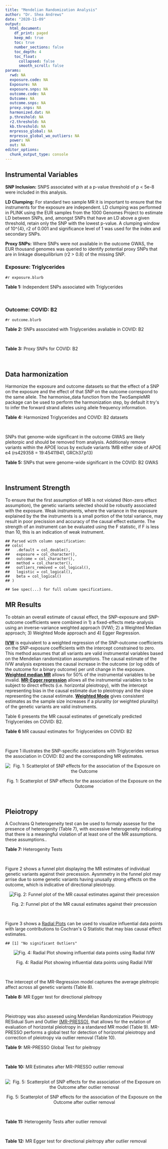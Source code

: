 ```yaml
---
title: "Mendelian Randomization Analysis"
author: "Dr. Shea Andrews"
date: "2020-11-09"
output:
  html_document:
    df_print: paged
    keep_md: true
    toc: true
    number_sections: false
    toc_depth: 4
    toc_float:
      collapsed: false
      smooth_scroll: false
params:
  rwd: NA
  exposure.code: NA
  Exposure: NA
  exposure.snps: NA
  outcome.code: NA
  Outcome: NA
  outcome.snps: NA
  proxy.snps: NA
  harmonized.dat: NA
  p.threshold: NA
  r2.threshold: NA
  kb.threshold: NA
  mrpresso_global: NA
  mrpresso_global_wo_outliers: NA
  power: NA
  out: NA
editor_options:
  chunk_output_type: console
---
```







## Instrumental Variables
**SNP Inclusion:** SNPS associated with at a p-value threshold of p < 5e-8 were included in this analysis.
<br>

**LD Clumping:** For standard two sample MR it is important to ensure that the instruments for the exposure are independent. LD clumping was performed in PLINK using the EUR samples from the 1000 Genomes Project to estimate LD between SNPs, and, amongst SNPs that have an LD above a given threshold, retain only the SNP with the lowest p-value. A clumping window of 10^{4}, r2 of 0.001 and significance level of 1 was used for the index and secondary SNPs.
<br>

**Proxy SNPs:** Where SNPs were not available in the outcome GWAS, the EUR thousand genomes was queried to identify potential proxy SNPs that are in linkage disequilibrium (r2 > 0.8) of the missing SNP.
<br>

### Exposure: Triglycerides
`#r exposure.blurb`
<br>

**Table 1:** Independent SNPs associated with Triglycerides
<div data-pagedtable="false">
  <script data-pagedtable-source type="application/json">
{"columns":[{"label":["SNP"],"name":[1],"type":["chr"],"align":["left"]},{"label":["CHROM"],"name":[2],"type":["dbl"],"align":["right"]},{"label":["POS"],"name":[3],"type":["dbl"],"align":["right"]},{"label":["REF"],"name":[4],"type":["chr"],"align":["left"]},{"label":["ALT"],"name":[5],"type":["chr"],"align":["left"]},{"label":["AF"],"name":[6],"type":["dbl"],"align":["right"]},{"label":["BETA"],"name":[7],"type":["dbl"],"align":["right"]},{"label":["SE"],"name":[8],"type":["dbl"],"align":["right"]},{"label":["Z"],"name":[9],"type":["dbl"],"align":["right"]},{"label":["P"],"name":[10],"type":["dbl"],"align":["right"]},{"label":["N"],"name":[11],"type":["dbl"],"align":["right"]},{"label":["TRAIT"],"name":[12],"type":["chr"],"align":["left"]}],"data":[{"1":"rs12748152","2":"1","3":"27138393","4":"C","5":"T","6":"0.0683714","7":"0.0372","8":"0.0059","9":"6.305085","10":"1.100e-09","11":"177761.5","12":"Triglycerides"},{"1":"rs17513135","2":"1","3":"40035686","4":"C","5":"T","6":"0.2500000","7":"0.0220","8":"0.0039","9":"5.641026","10":"1.633e-08","11":"174742.0","12":"Triglycerides"},{"1":"rs4587594","2":"1","3":"63133930","4":"G","5":"A","6":"0.3032340","7":"-0.0694","8":"0.0035","9":"-19.828600","10":"3.503e-82","11":"177772.0","12":"Triglycerides"},{"1":"rs1321257","2":"1","3":"230305312","4":"G","5":"A","6":"0.6400070","7":"-0.0402","8":"0.0034","9":"-11.823500","10":"5.986e-31","11":"177757.9","12":"Triglycerides"},{"1":"rs676210","2":"2","3":"21231524","4":"G","5":"A","6":"0.2314110","7":"-0.0733","8":"0.0039","9":"-18.794900","10":"3.284e-71","11":"177782.0","12":"Triglycerides"},{"1":"rs1260326","2":"2","3":"27730940","4":"T","5":"C","6":"0.6136610","7":"-0.1148","8":"0.0034","9":"-33.764700","10":"2.290e-239","11":"177765.0","12":"Triglycerides"},{"1":"rs13389219","2":"2","3":"165528876","4":"C","5":"T","6":"0.4034550","7":"-0.0271","8":"0.0034","9":"-7.970590","10":"2.598e-15","11":"177782.9","12":"Triglycerides"},{"1":"rs2972146","2":"2","3":"227100698","4":"G","5":"T","6":"0.6309740","7":"0.0281","8":"0.0034","9":"8.264706","10":"2.974e-15","11":"174703.9","12":"Triglycerides"},{"1":"rs10440120","2":"3","3":"12486964","4":"C","5":"A","6":"0.1655080","7":"-0.0306","8":"0.0044","9":"-6.954550","10":"5.343e-11","11":"174886.1","12":"Triglycerides"},{"1":"rs645040","2":"3","3":"135926622","4":"G","5":"T","6":"0.8208850","7":"0.0293","8":"0.0040","9":"7.325000","10":"1.830e-12","11":"177779.0","12":"Triglycerides"},{"1":"rs6831256","2":"4","3":"3473139","4":"A","5":"G","6":"0.3971880","7":"0.0258","8":"0.0035","9":"7.371429","10":"1.602e-12","11":"177494.9","12":"Triglycerides"},{"1":"rs442177","2":"4","3":"88030261","4":"G","5":"T","6":"0.5364790","7":"0.0309","8":"0.0033","9":"9.363636","10":"1.316e-18","11":"177798.0","12":"Triglycerides"},{"1":"rs9686661","2":"5","3":"55861786","4":"C","5":"T","6":"0.1487860","7":"0.0379","8":"0.0044","9":"8.613636","10":"2.541e-16","11":"177050.0","12":"Triglycerides"},{"1":"rs6882076","2":"5","3":"156390297","4":"T","5":"C","6":"0.6327160","7":"0.0286","8":"0.0035","9":"8.171429","10":"1.513e-15","11":"177778.0","12":"Triglycerides"},{"1":"rs2239520","2":"6","3":"31088922","4":"G","5":"A","6":"0.3906190","7":"-0.0236","8":"0.0037","9":"-6.378380","10":"4.144e-10","11":"151047.0","12":"Triglycerides"},{"1":"rs2247056","2":"6","3":"31265490","4":"T","5":"C","6":"0.7218780","7":"0.0378","8":"0.0039","9":"9.692308","10":"3.861e-21","11":"174062.0","12":"Triglycerides"},{"1":"rs998584","2":"6","3":"43757896","4":"C","5":"A","6":"0.4905450","7":"0.0293","8":"0.0037","9":"7.918919","10":"3.424e-15","11":"174573.0","12":"Triglycerides"},{"1":"rs719726","2":"6","3":"127414801","4":"C","5":"T","6":"0.5999630","7":"0.0199","8":"0.0035","9":"5.685714","10":"2.486e-08","11":"168319.0","12":"Triglycerides"},{"1":"rs634869","2":"6","3":"139831757","4":"T","5":"C","6":"0.5747460","7":"-0.0272","8":"0.0033","9":"-8.242420","10":"1.776e-14","11":"177755.0","12":"Triglycerides"},{"1":"rs2665357","2":"6","3":"160848167","4":"A","5":"C","6":"0.5193360","7":"0.0212","8":"0.0033","9":"6.424242","10":"8.327e-10","11":"172850.0","12":"Triglycerides"},{"1":"rs4719841","2":"7","3":"25997536","4":"A","5":"G","6":"0.4108890","7":"0.0232","8":"0.0034","9":"6.823529","10":"8.864e-11","11":"177774.9","12":"Triglycerides"},{"1":"rs11974409","2":"7","3":"72989390","4":"A","5":"G","6":"0.1816990","7":"-0.0899","8":"0.0042","9":"-21.404800","10":"1.360e-100","11":"177786.0","12":"Triglycerides"},{"1":"rs38855","2":"7","3":"116358044","4":"A","5":"G","6":"0.4712940","7":"-0.0187","8":"0.0033","9":"-5.666670","10":"2.109e-08","11":"177825.0","12":"Triglycerides"},{"1":"rs287621","2":"7","3":"130435181","4":"T","5":"C","6":"0.7140010","7":"-0.0222","8":"0.0037","9":"-6.000000","10":"7.671e-09","11":"177813.0","12":"Triglycerides"},{"1":"rs6995541","2":"8","3":"10671260","4":"A","5":"G","6":"0.2336240","7":"0.0265","8":"0.0037","9":"7.162162","10":"1.343e-12","11":"177486.0","12":"Triglycerides"},{"1":"rs12676857","2":"8","3":"18266572","4":"T","5":"C","6":"0.1436090","7":"0.0332","8":"0.0046","9":"7.217391","10":"7.291e-12","11":"177732.0","12":"Triglycerides"},{"1":"rs12678919","2":"8","3":"19844222","4":"A","5":"G","6":"0.0681239","7":"-0.1702","8":"0.0056","9":"-30.392900","10":"1.820e-199","11":"177749.9","12":"Triglycerides"},{"1":"rs4738684","2":"8","3":"59393273","4":"A","5":"G","6":"0.6075010","7":"-0.0205","8":"0.0035","9":"-5.857140","10":"8.819e-09","11":"177790.0","12":"Triglycerides"},{"1":"rs2954022","2":"8","3":"126482621","4":"C","5":"A","6":"0.5114630","7":"-0.0780","8":"0.0033","9":"-23.636400","10":"2.230e-113","11":"177750.0","12":"Triglycerides"},{"1":"rs1832007","2":"10","3":"5254847","4":"A","5":"G","6":"0.1247280","7":"-0.0327","8":"0.0047","9":"-6.957450","10":"1.718e-12","11":"177504.0","12":"Triglycerides"},{"1":"rs10761762","2":"10","3":"65184717","4":"T","5":"C","6":"0.4990900","7":"-0.0270","8":"0.0033","9":"-8.181820","10":"1.061e-17","11":"177823.0","12":"Triglycerides"},{"1":"rs2068888","2":"10","3":"94839642","4":"G","5":"A","6":"0.4735120","7":"-0.0241","8":"0.0034","9":"-7.088240","10":"1.682e-11","11":"177712.0","12":"Triglycerides"},{"1":"rs2250802","2":"10","3":"113921354","4":"G","5":"A","6":"0.7334790","7":"0.0230","8":"0.0037","9":"6.216216","10":"1.210e-10","11":"174733.9","12":"Triglycerides"},{"1":"rs10501321","2":"11","3":"47294626","4":"T","5":"C","6":"0.3212210","7":"-0.0216","8":"0.0035","9":"-6.171430","10":"1.412e-08","11":"177680.0","12":"Triglycerides"},{"1":"rs174535","2":"11","3":"61551356","4":"T","5":"C","6":"0.3609590","7":"0.0470","8":"0.0034","9":"13.823529","10":"1.733e-41","11":"177772.9","12":"Triglycerides"},{"1":"rs11820504","2":"11","3":"116529442","4":"T","5":"C","6":"0.1807930","7":"0.0604","8":"0.0044","9":"13.727273","10":"1.095e-39","11":"172813.0","12":"Triglycerides"},{"1":"rs10790162","2":"11","3":"116639104","4":"A","5":"G","6":"0.9306210","7":"-0.2305","8":"0.0065","9":"-35.461500","10":"1.100e-249","11":"177771.1","12":"Triglycerides"},{"1":"rs11613352","2":"12","3":"57792580","4":"C","5":"T","6":"0.2251730","7":"-0.0280","8":"0.0039","9":"-7.179490","10":"9.397e-14","11":"177799.0","12":"Triglycerides"},{"1":"rs11057408","2":"12","3":"124464836","4":"G","5":"T","6":"0.3253360","7":"-0.0258","8":"0.0035","9":"-7.371430","10":"2.049e-12","11":"174454.0","12":"Triglycerides"},{"1":"rs16948098","2":"15","3":"44219607","4":"G","5":"A","6":"0.0370102","7":"0.0800","8":"0.0089","9":"8.988764","10":"4.838e-17","11":"163328.2","12":"Triglycerides"},{"1":"rs2043085","2":"15","3":"58680954","4":"T","5":"C","6":"0.6610970","7":"-0.0327","8":"0.0034","9":"-9.617650","10":"7.809e-20","11":"176147.0","12":"Triglycerides"},{"1":"rs588136","2":"15","3":"58730498","4":"C","5":"T","6":"0.7867110","7":"-0.0495","8":"0.0041","9":"-12.073200","10":"3.365e-30","11":"176173.0","12":"Triglycerides"},{"1":"rs3198697","2":"16","3":"15129940","4":"C","5":"T","6":"0.3839030","7":"-0.0198","8":"0.0034","9":"-5.823530","10":"2.207e-08","11":"175934.1","12":"Triglycerides"},{"1":"rs749671","2":"16","3":"31088347","4":"G","5":"A","6":"0.3477070","7":"-0.0211","8":"0.0034","9":"-6.205880","10":"6.106e-10","11":"176205.1","12":"Triglycerides"},{"1":"rs1800775","2":"16","3":"56995236","4":"C","5":"A","6":"0.5121820","7":"-0.0396","8":"0.0035","9":"-11.314300","10":"1.332e-26","11":"172715.0","12":"Triglycerides"},{"1":"rs8077889","2":"17","3":"41878166","4":"A","5":"C","6":"0.1884530","7":"0.0252","8":"0.0042","9":"6.000000","10":"9.879e-09","11":"176194.0","12":"Triglycerides"},{"1":"rs7248104","2":"19","3":"7224431","4":"G","5":"A","6":"0.4124030","7":"-0.0222","8":"0.0034","9":"-6.529410","10":"5.045e-10","11":"176083.0","12":"Triglycerides"},{"1":"rs10401969","2":"19","3":"19407718","4":"T","5":"C","6":"0.0710134","7":"-0.1210","8":"0.0065","9":"-18.615400","10":"9.702e-70","11":"176172.7","12":"Triglycerides"},{"1":"rs731839","2":"19","3":"33899065","4":"G","5":"A","6":"0.6709000","7":"-0.0224","8":"0.0036","9":"-6.222220","10":"2.651e-09","11":"176161.1","12":"Triglycerides"},{"1":"rs439401","2":"19","3":"45414451","4":"T","5":"C","6":"0.6390100","7":"0.0659","8":"0.0038","9":"17.342105","10":"1.423e-66","11":"152584.0","12":"Triglycerides"},{"1":"rs3760627","2":"19","3":"45457180","4":"T","5":"C","6":"0.4941460","7":"0.0189","8":"0.0034","9":"5.558824","10":"5.293e-09","11":"176200.9","12":"Triglycerides"},{"1":"rs6029143","2":"20","3":"39118662","4":"C","5":"T","6":"0.0446137","7":"-0.0388","8":"0.0071","9":"-5.464790","10":"4.933e-08","11":"176256.9","12":"Triglycerides"},{"1":"rs4810479","2":"20","3":"44545048","4":"C","5":"T","6":"0.7471790","7":"-0.0474","8":"0.0038","9":"-12.473700","10":"2.067e-34","11":"176191.9","12":"Triglycerides"},{"1":"rs3761445","2":"22","3":"38595411","4":"G","5":"A","6":"0.6132420","7":"0.0232","8":"0.0034","9":"6.823529","10":"8.062e-12","11":"175846.1","12":"Triglycerides"}],"options":{"columns":{"min":{},"max":[10]},"rows":{"min":[10],"max":[10]},"pages":{}}}
  </script>
</div>
<br>

### Outcome: COVID: B2
`#r outcome.blurb`
<br>

**Table 2:** SNPs associated with Triglycerides avaliable in COVID: B2
<div data-pagedtable="false">
  <script data-pagedtable-source type="application/json">
{"columns":[{"label":["SNP"],"name":[1],"type":["chr"],"align":["left"]},{"label":["CHROM"],"name":[2],"type":["dbl"],"align":["right"]},{"label":["POS"],"name":[3],"type":["dbl"],"align":["right"]},{"label":["REF"],"name":[4],"type":["chr"],"align":["left"]},{"label":["ALT"],"name":[5],"type":["chr"],"align":["left"]},{"label":["AF"],"name":[6],"type":["dbl"],"align":["right"]},{"label":["BETA"],"name":[7],"type":["dbl"],"align":["right"]},{"label":["SE"],"name":[8],"type":["dbl"],"align":["right"]},{"label":["Z"],"name":[9],"type":["dbl"],"align":["right"]},{"label":["P"],"name":[10],"type":["dbl"],"align":["right"]},{"label":["N"],"name":[11],"type":["dbl"],"align":["right"]},{"label":["TRAIT"],"name":[12],"type":["chr"],"align":["left"]}],"data":[{"1":"rs12748152","2":"1","3":"27138393","4":"C","5":"T","6":"0.08966","7":"0.11899000","8":"0.040219","9":"2.95855193","10":"0.003092","11":"969567","12":"COVID:_hospitalized_vs._population"},{"1":"rs17513135","2":"1","3":"40035686","4":"C","5":"T","6":"0.22070","7":"0.06013000","8":"0.027017","9":"2.22563571","10":"0.026040","11":"665125","12":"COVID:_hospitalized_vs._population"},{"1":"rs4587594","2":"1","3":"63133930","4":"G","5":"A","6":"0.32710","7":"-0.00178360","8":"0.021857","9":"-0.08160315","10":"0.935000","11":"969567","12":"COVID:_hospitalized_vs._population"},{"1":"rs1321257","2":"1","3":"230305312","4":"G","5":"A","6":"0.59210","7":"0.00849280","8":"0.021009","9":"0.40424580","10":"0.686000","11":"969567","12":"COVID:_hospitalized_vs._population"},{"1":"rs676210","2":"2","3":"21231524","4":"G","5":"A","6":"0.24420","7":"-0.04075600","8":"0.024781","9":"-1.64464711","10":"0.100000","11":"968954","12":"COVID:_hospitalized_vs._population"},{"1":"rs1260326","2":"2","3":"27730940","4":"T","5":"C","6":"0.63560","7":"0.03339800","8":"0.021245","9":"1.57204048","10":"0.115900","11":"968954","12":"COVID:_hospitalized_vs._population"},{"1":"rs13389219","2":"2","3":"165528876","4":"C","5":"T","6":"0.39870","7":"-0.00893930","8":"0.021071","9":"-0.42424659","10":"0.671400","11":"969567","12":"COVID:_hospitalized_vs._population"},{"1":"rs2972146","2":"2","3":"227100698","4":"G","5":"T","6":"0.64230","7":"-0.00125160","8":"0.025157","9":"-0.04975156","10":"0.960300","11":"959511","12":"COVID:_hospitalized_vs._population"},{"1":"rs10440120","2":"3","3":"12486964","4":"C","5":"A","6":"0.17830","7":"0.02808200","8":"0.030404","9":"0.92362847","10":"0.355700","11":"959511","12":"COVID:_hospitalized_vs._population"},{"1":"rs645040","2":"3","3":"135926622","4":"G","5":"T","6":"0.79000","7":"0.01205100","8":"0.024156","9":"0.49888227","10":"0.617900","11":"968954","12":"COVID:_hospitalized_vs._population"},{"1":"rs6831256","2":"4","3":"3473139","4":"A","5":"G","6":"0.40490","7":"-0.01929600","8":"0.020644","9":"-0.93470258","10":"0.349900","11":"969567","12":"COVID:_hospitalized_vs._population"},{"1":"rs442177","2":"4","3":"88030261","4":"G","5":"T","6":"0.57330","7":"0.02923100","8":"0.023696","9":"1.23358373","10":"0.217400","11":"959511","12":"COVID:_hospitalized_vs._population"},{"1":"rs9686661","2":"5","3":"55861786","4":"C","5":"T","6":"0.17760","7":"-0.00797110","8":"0.025107","9":"-0.31748516","10":"0.750900","11":"969567","12":"COVID:_hospitalized_vs._population"},{"1":"rs6882076","2":"5","3":"156390297","4":"T","5":"C","6":"0.63990","7":"0.01466000","8":"0.021098","9":"0.69485259","10":"0.487200","11":"969567","12":"COVID:_hospitalized_vs._population"},{"1":"rs2239520","2":"6","3":"31088922","4":"G","5":"A","6":"0.37960","7":"-0.03585600","8":"0.024401","9":"-1.46944797","10":"0.141700","11":"959511","12":"COVID:_hospitalized_vs._population"},{"1":"rs2247056","2":"6","3":"31265490","4":"T","5":"C","6":"0.73040","7":"-0.00673740","8":"0.025455","9":"-0.26467885","10":"0.791300","11":"969567","12":"COVID:_hospitalized_vs._population"},{"1":"rs998584","2":"6","3":"43757896","4":"C","5":"A","6":"0.48180","7":"0.00796030","8":"0.020957","9":"0.37983967","10":"0.704100","11":"968954","12":"COVID:_hospitalized_vs._population"},{"1":"rs719726","2":"6","3":"127414801","4":"C","5":"T","6":"0.58720","7":"-0.05664600","8":"0.025413","9":"-2.22901665","10":"0.025810","11":"956282","12":"COVID:_hospitalized_vs._population"},{"1":"rs634869","2":"6","3":"139831757","4":"T","5":"C","6":"0.56300","7":"0.00489930","8":"0.021010","9":"0.23318896","10":"0.815600","11":"942152","12":"COVID:_hospitalized_vs._population"},{"1":"rs2665357","2":"6","3":"160848167","4":"A","5":"C","6":"0.51740","7":"-0.01283500","8":"0.023704","9":"-0.54146979","10":"0.588200","11":"959511","12":"COVID:_hospitalized_vs._population"},{"1":"rs4719841","2":"7","3":"25997536","4":"A","5":"G","6":"0.39450","7":"0.05916400","8":"0.020850","9":"2.83760192","10":"0.004547","11":"969567","12":"COVID:_hospitalized_vs._population"},{"1":"rs11974409","2":"7","3":"72989390","4":"A","5":"G","6":"0.18750","7":"-0.05323000","8":"0.031801","9":"-1.67384673","10":"0.094160","11":"946091","12":"COVID:_hospitalized_vs._population"},{"1":"rs38855","2":"7","3":"116358044","4":"A","5":"G","6":"0.46260","7":"-0.03585700","8":"0.024110","9":"-1.48722522","10":"0.137000","11":"931483","12":"COVID:_hospitalized_vs._population"},{"1":"rs287621","2":"7","3":"130435181","4":"T","5":"C","6":"0.73110","7":"-0.01946600","8":"0.026337","9":"-0.73911228","10":"0.459800","11":"958898","12":"COVID:_hospitalized_vs._population"},{"1":"rs6995541","2":"8","3":"10671260","4":"A","5":"G","6":"0.29080","7":"-0.01300300","8":"0.026210","9":"-0.49610836","10":"0.619800","11":"959511","12":"COVID:_hospitalized_vs._population"},{"1":"rs12676857","2":"8","3":"18266572","4":"T","5":"C","6":"0.15770","7":"0.02079900","8":"0.027871","9":"0.74625955","10":"0.455500","11":"969567","12":"COVID:_hospitalized_vs._population"},{"1":"rs12678919","2":"8","3":"19844222","4":"A","5":"G","6":"0.09325","7":"0.01470100","8":"0.033391","9":"0.44026834","10":"0.659800","11":"969567","12":"COVID:_hospitalized_vs._population"},{"1":"rs4738684","2":"8","3":"59393273","4":"A","5":"G","6":"0.67130","7":"-0.00099870","8":"0.026884","9":"-0.03714849","10":"0.970400","11":"405554","12":"COVID:_hospitalized_vs._population"},{"1":"rs2954022","2":"8","3":"126482621","4":"C","5":"A","6":"0.45880","7":"0.02124700","8":"0.024057","9":"0.88319408","10":"0.377100","11":"684699","12":"COVID:_hospitalized_vs._population"},{"1":"rs1832007","2":"10","3":"5254847","4":"A","5":"G","6":"0.15820","7":"0.03531700","8":"0.029717","9":"1.18844432","10":"0.234700","11":"969567","12":"COVID:_hospitalized_vs._population"},{"1":"rs10761762","2":"10","3":"65184717","4":"T","5":"C","6":"0.48450","7":"-0.01831300","8":"0.022086","9":"-0.82916780","10":"0.407000","11":"964857","12":"COVID:_hospitalized_vs._population"},{"1":"rs2068888","2":"10","3":"94839642","4":"G","5":"A","6":"0.45420","7":"-0.01710000","8":"0.020632","9":"-0.82880962","10":"0.407200","11":"969567","12":"COVID:_hospitalized_vs._population"},{"1":"rs2250802","2":"10","3":"113921354","4":"G","5":"A","6":"0.71310","7":"-0.01565400","8":"0.023486","9":"-0.66652474","10":"0.505100","11":"695156","12":"COVID:_hospitalized_vs._population"},{"1":"rs10501321","2":"11","3":"47294626","4":"T","5":"C","6":"0.36910","7":"-0.03216800","8":"0.022135","9":"-1.45326406","10":"0.146100","11":"956147","12":"COVID:_hospitalized_vs._population"},{"1":"rs174535","2":"11","3":"61551356","4":"T","5":"C","6":"0.37290","7":"0.02103500","8":"0.022060","9":"0.95353581","10":"0.340300","11":"968954","12":"COVID:_hospitalized_vs._population"},{"1":"rs11820504","2":"11","3":"116529442","4":"T","5":"C","6":"0.22160","7":"-0.01925200","8":"0.025717","9":"-0.74860987","10":"0.454100","11":"969567","12":"COVID:_hospitalized_vs._population"},{"1":"rs10790162","2":"11","3":"116639104","4":"A","5":"G","6":"0.92170","7":"-0.02196900","8":"0.039868","9":"-0.55104344","10":"0.581600","11":"969567","12":"COVID:_hospitalized_vs._population"},{"1":"rs11613352","2":"12","3":"57792580","4":"C","5":"T","6":"0.25250","7":"0.02310500","8":"0.025745","9":"0.89745582","10":"0.369500","11":"968954","12":"COVID:_hospitalized_vs._population"},{"1":"rs11057408","2":"12","3":"124464836","4":"G","5":"T","6":"0.31890","7":"-0.00703100","8":"0.021601","9":"-0.32549419","10":"0.744800","11":"956147","12":"COVID:_hospitalized_vs._population"},{"1":"rs16948098","2":"15","3":"44219607","4":"G","5":"A","6":"0.04004","7":"-0.04989000","8":"0.041649","9":"-1.19786790","10":"0.231000","11":"962998","12":"COVID:_hospitalized_vs._population"},{"1":"rs2043085","2":"15","3":"58680954","4":"T","5":"C","6":"0.58710","7":"-0.01169700","8":"0.023858","9":"-0.49027580","10":"0.624000","11":"959511","12":"COVID:_hospitalized_vs._population"},{"1":"rs588136","2":"15","3":"58730498","4":"C","5":"T","6":"0.78300","7":"-0.00822370","8":"0.024685","9":"-0.33314564","10":"0.739000","11":"969567","12":"COVID:_hospitalized_vs._population"},{"1":"rs3198697","2":"16","3":"15129940","4":"C","5":"T","6":"0.41770","7":"-0.02527900","8":"0.021411","9":"-1.18065480","10":"0.237700","11":"969567","12":"COVID:_hospitalized_vs._population"},{"1":"rs749671","2":"16","3":"31088347","4":"G","5":"A","6":"0.37710","7":"-0.00015193","8":"0.021499","9":"-0.00706684","10":"0.994400","11":"969567","12":"COVID:_hospitalized_vs._population"},{"1":"rs1800775","2":"16","3":"56995236","4":"C","5":"A","6":"0.50110","7":"0.00153510","8":"0.020458","9":"0.07503666","10":"0.940200","11":"969567","12":"COVID:_hospitalized_vs._population"},{"1":"rs8077889","2":"17","3":"41878166","4":"A","5":"C","6":"0.20080","7":"0.03817800","8":"0.024807","9":"1.53900109","10":"0.123800","11":"962998","12":"COVID:_hospitalized_vs._population"},{"1":"rs7248104","2":"19","3":"7224431","4":"G","5":"A","6":"0.42150","7":"-0.00291320","8":"0.020929","9":"-0.13919442","10":"0.889300","11":"695156","12":"COVID:_hospitalized_vs._population"},{"1":"rs10401969","2":"19","3":"19407718","4":"T","5":"C","6":"0.07853","7":"0.01240700","8":"0.037465","9":"0.33116242","10":"0.740500","11":"969567","12":"COVID:_hospitalized_vs._population"},{"1":"rs731839","2":"19","3":"33899065","4":"G","5":"A","6":"0.66210","7":"-0.02007700","8":"0.024228","9":"-0.82866931","10":"0.407300","11":"958898","12":"COVID:_hospitalized_vs._population"},{"1":"rs439401","2":"19","3":"45414451","4":"T","5":"C","6":"0.64160","7":"0.01916100","8":"0.021438","9":"0.89378673","10":"0.371500","11":"969567","12":"COVID:_hospitalized_vs._population"},{"1":"rs3760627","2":"19","3":"45457180","4":"T","5":"C","6":"0.45620","7":"-0.01781700","8":"0.023576","9":"-0.75572616","10":"0.449800","11":"959511","12":"COVID:_hospitalized_vs._population"},{"1":"rs6029143","2":"20","3":"39118662","4":"C","5":"T","6":"0.06918","7":"0.00830840","8":"0.039068","9":"0.21266510","10":"0.831600","11":"969567","12":"COVID:_hospitalized_vs._population"},{"1":"rs4810479","2":"20","3":"44545048","4":"C","5":"T","6":"0.73080","7":"-0.05130400","8":"0.022991","9":"-2.23148188","10":"0.025650","11":"956147","12":"COVID:_hospitalized_vs._population"},{"1":"rs3761445","2":"22","3":"38595411","4":"G","5":"A","6":"0.59770","7":"-0.00886710","8":"0.020901","9":"-0.42424286","10":"0.671400","11":"969567","12":"COVID:_hospitalized_vs._population"}],"options":{"columns":{"min":{},"max":[10]},"rows":{"min":[10],"max":[10]},"pages":{}}}
  </script>
</div>
<br>

**Table 3:** Proxy SNPs for COVID: B2
<div data-pagedtable="false">
  <script data-pagedtable-source type="application/json">
{"columns":[{"label":["proxy.outcome"],"name":[1],"type":["lgl"],"align":["right"]},{"label":["target_snp"],"name":[2],"type":["lgl"],"align":["right"]},{"label":["proxy_snp"],"name":[3],"type":["lgl"],"align":["right"]},{"label":["ld.r2"],"name":[4],"type":["lgl"],"align":["right"]},{"label":["Dprime"],"name":[5],"type":["lgl"],"align":["right"]},{"label":["ref.proxy"],"name":[6],"type":["lgl"],"align":["right"]},{"label":["alt.proxy"],"name":[7],"type":["lgl"],"align":["right"]},{"label":["CHROM"],"name":[8],"type":["lgl"],"align":["right"]},{"label":["POS"],"name":[9],"type":["lgl"],"align":["right"]},{"label":["ALT.proxy"],"name":[10],"type":["lgl"],"align":["right"]},{"label":["REF.proxy"],"name":[11],"type":["lgl"],"align":["right"]},{"label":["AF"],"name":[12],"type":["lgl"],"align":["right"]},{"label":["BETA"],"name":[13],"type":["lgl"],"align":["right"]},{"label":["SE"],"name":[14],"type":["lgl"],"align":["right"]},{"label":["P"],"name":[15],"type":["lgl"],"align":["right"]},{"label":["N"],"name":[16],"type":["lgl"],"align":["right"]},{"label":["ref"],"name":[17],"type":["lgl"],"align":["right"]},{"label":["alt"],"name":[18],"type":["lgl"],"align":["right"]},{"label":["ALT"],"name":[19],"type":["lgl"],"align":["right"]},{"label":["REF"],"name":[20],"type":["lgl"],"align":["right"]},{"label":["PHASE"],"name":[21],"type":["lgl"],"align":["right"]}],"data":[{"1":"NA","2":"NA","3":"NA","4":"NA","5":"NA","6":"NA","7":"NA","8":"NA","9":"NA","10":"NA","11":"NA","12":"NA","13":"NA","14":"NA","15":"NA","16":"NA","17":"NA","18":"NA","19":"NA","20":"NA","21":"NA"}],"options":{"columns":{"min":{},"max":[10]},"rows":{"min":[10],"max":[10]},"pages":{}}}
  </script>
</div>
<br>

## Data harmonization
Harmonize the exposure and outcome datasets so that the effect of a SNP on the exposure and the effect of that SNP on the outcome correspond to the same allele. The harmonise_data function from the TwoSampleMR package can be used to perform the harmonization step, by default it try's to infer the forward strand alleles using allele frequency information.
<br>

**Table 4:** Harmonized Triglycerides and COVID: B2 datasets
<div data-pagedtable="false">
  <script data-pagedtable-source type="application/json">
{"columns":[{"label":["SNP"],"name":[1],"type":["chr"],"align":["left"]},{"label":["effect_allele.exposure"],"name":[2],"type":["chr"],"align":["left"]},{"label":["other_allele.exposure"],"name":[3],"type":["chr"],"align":["left"]},{"label":["effect_allele.outcome"],"name":[4],"type":["chr"],"align":["left"]},{"label":["other_allele.outcome"],"name":[5],"type":["chr"],"align":["left"]},{"label":["beta.exposure"],"name":[6],"type":["dbl"],"align":["right"]},{"label":["beta.outcome"],"name":[7],"type":["dbl"],"align":["right"]},{"label":["eaf.exposure"],"name":[8],"type":["dbl"],"align":["right"]},{"label":["eaf.outcome"],"name":[9],"type":["dbl"],"align":["right"]},{"label":["remove"],"name":[10],"type":["lgl"],"align":["right"]},{"label":["palindromic"],"name":[11],"type":["lgl"],"align":["right"]},{"label":["ambiguous"],"name":[12],"type":["lgl"],"align":["right"]},{"label":["id.outcome"],"name":[13],"type":["chr"],"align":["left"]},{"label":["chr.outcome"],"name":[14],"type":["dbl"],"align":["right"]},{"label":["pos.outcome"],"name":[15],"type":["dbl"],"align":["right"]},{"label":["se.outcome"],"name":[16],"type":["dbl"],"align":["right"]},{"label":["z.outcome"],"name":[17],"type":["dbl"],"align":["right"]},{"label":["pval.outcome"],"name":[18],"type":["dbl"],"align":["right"]},{"label":["samplesize.outcome"],"name":[19],"type":["dbl"],"align":["right"]},{"label":["outcome"],"name":[20],"type":["chr"],"align":["left"]},{"label":["mr_keep.outcome"],"name":[21],"type":["lgl"],"align":["right"]},{"label":["pval_origin.outcome"],"name":[22],"type":["chr"],"align":["left"]},{"label":["chr.exposure"],"name":[23],"type":["dbl"],"align":["right"]},{"label":["pos.exposure"],"name":[24],"type":["dbl"],"align":["right"]},{"label":["se.exposure"],"name":[25],"type":["dbl"],"align":["right"]},{"label":["z.exposure"],"name":[26],"type":["dbl"],"align":["right"]},{"label":["pval.exposure"],"name":[27],"type":["dbl"],"align":["right"]},{"label":["samplesize.exposure"],"name":[28],"type":["dbl"],"align":["right"]},{"label":["exposure"],"name":[29],"type":["chr"],"align":["left"]},{"label":["mr_keep.exposure"],"name":[30],"type":["lgl"],"align":["right"]},{"label":["pval_origin.exposure"],"name":[31],"type":["chr"],"align":["left"]},{"label":["id.exposure"],"name":[32],"type":["chr"],"align":["left"]},{"label":["action"],"name":[33],"type":["dbl"],"align":["right"]},{"label":["mr_keep"],"name":[34],"type":["lgl"],"align":["right"]},{"label":["pt"],"name":[35],"type":["dbl"],"align":["right"]},{"label":["pleitropy_keep"],"name":[36],"type":["lgl"],"align":["right"]},{"label":["mrpresso_RSSobs"],"name":[37],"type":["lgl"],"align":["right"]},{"label":["mrpresso_pval"],"name":[38],"type":["lgl"],"align":["right"]},{"label":["mrpresso_keep"],"name":[39],"type":["lgl"],"align":["right"]}],"data":[{"1":"rs10401969","2":"C","3":"T","4":"C","5":"T","6":"-0.1210","7":"0.01240700","8":"0.0710134","9":"0.07853","10":"FALSE","11":"FALSE","12":"FALSE","13":"td8MNz","14":"19","15":"19407718","16":"0.037465","17":"0.33116242","18":"0.740500","19":"969567","20":"covidhgi2020anaB2v4","21":"TRUE","22":"reported","23":"19","24":"19407718","25":"0.0065","26":"-18.615400","27":"9.702e-70","28":"176172.7","29":"Willer2013tg","30":"TRUE","31":"reported","32":"aOFEV3","33":"2","34":"TRUE","35":"5e-08","36":"TRUE","37":"NA","38":"NA","39":"TRUE"},{"1":"rs10440120","2":"A","3":"C","4":"A","5":"C","6":"-0.0306","7":"0.02808200","8":"0.1655080","9":"0.17830","10":"FALSE","11":"FALSE","12":"FALSE","13":"td8MNz","14":"3","15":"12486964","16":"0.030404","17":"0.92362847","18":"0.355700","19":"959511","20":"covidhgi2020anaB2v4","21":"TRUE","22":"reported","23":"3","24":"12486964","25":"0.0044","26":"-6.954550","27":"5.343e-11","28":"174886.1","29":"Willer2013tg","30":"TRUE","31":"reported","32":"aOFEV3","33":"2","34":"TRUE","35":"5e-08","36":"TRUE","37":"NA","38":"NA","39":"TRUE"},{"1":"rs10501321","2":"C","3":"T","4":"C","5":"T","6":"-0.0216","7":"-0.03216800","8":"0.3212210","9":"0.36910","10":"FALSE","11":"FALSE","12":"FALSE","13":"td8MNz","14":"11","15":"47294626","16":"0.022135","17":"-1.45326406","18":"0.146100","19":"956147","20":"covidhgi2020anaB2v4","21":"TRUE","22":"reported","23":"11","24":"47294626","25":"0.0035","26":"-6.171430","27":"1.412e-08","28":"177680.0","29":"Willer2013tg","30":"TRUE","31":"reported","32":"aOFEV3","33":"2","34":"TRUE","35":"5e-08","36":"TRUE","37":"NA","38":"NA","39":"TRUE"},{"1":"rs10761762","2":"C","3":"T","4":"C","5":"T","6":"-0.0270","7":"-0.01831300","8":"0.4990900","9":"0.48450","10":"FALSE","11":"FALSE","12":"FALSE","13":"td8MNz","14":"10","15":"65184717","16":"0.022086","17":"-0.82916780","18":"0.407000","19":"964857","20":"covidhgi2020anaB2v4","21":"TRUE","22":"reported","23":"10","24":"65184717","25":"0.0033","26":"-8.181820","27":"1.061e-17","28":"177823.0","29":"Willer2013tg","30":"TRUE","31":"reported","32":"aOFEV3","33":"2","34":"TRUE","35":"5e-08","36":"TRUE","37":"NA","38":"NA","39":"TRUE"},{"1":"rs10790162","2":"G","3":"A","4":"G","5":"A","6":"-0.2305","7":"-0.02196900","8":"0.9306210","9":"0.92170","10":"FALSE","11":"FALSE","12":"FALSE","13":"td8MNz","14":"11","15":"116639104","16":"0.039868","17":"-0.55104344","18":"0.581600","19":"969567","20":"covidhgi2020anaB2v4","21":"TRUE","22":"reported","23":"11","24":"116639104","25":"0.0065","26":"-35.461500","27":"1.000e-200","28":"177771.1","29":"Willer2013tg","30":"TRUE","31":"reported","32":"aOFEV3","33":"2","34":"TRUE","35":"5e-08","36":"TRUE","37":"NA","38":"NA","39":"TRUE"},{"1":"rs11057408","2":"T","3":"G","4":"T","5":"G","6":"-0.0258","7":"-0.00703100","8":"0.3253360","9":"0.31890","10":"FALSE","11":"FALSE","12":"FALSE","13":"td8MNz","14":"12","15":"124464836","16":"0.021601","17":"-0.32549419","18":"0.744800","19":"956147","20":"covidhgi2020anaB2v4","21":"TRUE","22":"reported","23":"12","24":"124464836","25":"0.0035","26":"-7.371430","27":"2.049e-12","28":"174454.0","29":"Willer2013tg","30":"TRUE","31":"reported","32":"aOFEV3","33":"2","34":"TRUE","35":"5e-08","36":"TRUE","37":"NA","38":"NA","39":"TRUE"},{"1":"rs11613352","2":"T","3":"C","4":"T","5":"C","6":"-0.0280","7":"0.02310500","8":"0.2251730","9":"0.25250","10":"FALSE","11":"FALSE","12":"FALSE","13":"td8MNz","14":"12","15":"57792580","16":"0.025745","17":"0.89745582","18":"0.369500","19":"968954","20":"covidhgi2020anaB2v4","21":"TRUE","22":"reported","23":"12","24":"57792580","25":"0.0039","26":"-7.179490","27":"9.397e-14","28":"177799.0","29":"Willer2013tg","30":"TRUE","31":"reported","32":"aOFEV3","33":"2","34":"TRUE","35":"5e-08","36":"TRUE","37":"NA","38":"NA","39":"TRUE"},{"1":"rs11820504","2":"C","3":"T","4":"C","5":"T","6":"0.0604","7":"-0.01925200","8":"0.1807930","9":"0.22160","10":"FALSE","11":"FALSE","12":"FALSE","13":"td8MNz","14":"11","15":"116529442","16":"0.025717","17":"-0.74860987","18":"0.454100","19":"969567","20":"covidhgi2020anaB2v4","21":"TRUE","22":"reported","23":"11","24":"116529442","25":"0.0044","26":"13.727273","27":"1.095e-39","28":"172813.0","29":"Willer2013tg","30":"TRUE","31":"reported","32":"aOFEV3","33":"2","34":"TRUE","35":"5e-08","36":"TRUE","37":"NA","38":"NA","39":"TRUE"},{"1":"rs11974409","2":"G","3":"A","4":"G","5":"A","6":"-0.0899","7":"-0.05323000","8":"0.1816990","9":"0.18750","10":"FALSE","11":"FALSE","12":"FALSE","13":"td8MNz","14":"7","15":"72989390","16":"0.031801","17":"-1.67384673","18":"0.094160","19":"946091","20":"covidhgi2020anaB2v4","21":"TRUE","22":"reported","23":"7","24":"72989390","25":"0.0042","26":"-21.404800","27":"1.360e-100","28":"177786.0","29":"Willer2013tg","30":"TRUE","31":"reported","32":"aOFEV3","33":"2","34":"TRUE","35":"5e-08","36":"TRUE","37":"NA","38":"NA","39":"TRUE"},{"1":"rs1260326","2":"C","3":"T","4":"C","5":"T","6":"-0.1148","7":"0.03339800","8":"0.6136610","9":"0.63560","10":"FALSE","11":"FALSE","12":"FALSE","13":"td8MNz","14":"2","15":"27730940","16":"0.021245","17":"1.57204048","18":"0.115900","19":"968954","20":"covidhgi2020anaB2v4","21":"TRUE","22":"reported","23":"2","24":"27730940","25":"0.0034","26":"-33.764700","27":"1.000e-200","28":"177765.0","29":"Willer2013tg","30":"TRUE","31":"reported","32":"aOFEV3","33":"2","34":"TRUE","35":"5e-08","36":"TRUE","37":"NA","38":"NA","39":"TRUE"},{"1":"rs12676857","2":"C","3":"T","4":"C","5":"T","6":"0.0332","7":"0.02079900","8":"0.1436090","9":"0.15770","10":"FALSE","11":"FALSE","12":"FALSE","13":"td8MNz","14":"8","15":"18266572","16":"0.027871","17":"0.74625955","18":"0.455500","19":"969567","20":"covidhgi2020anaB2v4","21":"TRUE","22":"reported","23":"8","24":"18266572","25":"0.0046","26":"7.217391","27":"7.291e-12","28":"177732.0","29":"Willer2013tg","30":"TRUE","31":"reported","32":"aOFEV3","33":"2","34":"TRUE","35":"5e-08","36":"TRUE","37":"NA","38":"NA","39":"TRUE"},{"1":"rs12678919","2":"G","3":"A","4":"G","5":"A","6":"-0.1702","7":"0.01470100","8":"0.0681239","9":"0.09325","10":"FALSE","11":"FALSE","12":"FALSE","13":"td8MNz","14":"8","15":"19844222","16":"0.033391","17":"0.44026834","18":"0.659800","19":"969567","20":"covidhgi2020anaB2v4","21":"TRUE","22":"reported","23":"8","24":"19844222","25":"0.0056","26":"-30.392900","27":"1.820e-199","28":"177749.9","29":"Willer2013tg","30":"TRUE","31":"reported","32":"aOFEV3","33":"2","34":"TRUE","35":"5e-08","36":"TRUE","37":"NA","38":"NA","39":"TRUE"},{"1":"rs12748152","2":"T","3":"C","4":"T","5":"C","6":"0.0372","7":"0.11899000","8":"0.0683714","9":"0.08966","10":"FALSE","11":"FALSE","12":"FALSE","13":"td8MNz","14":"1","15":"27138393","16":"0.040219","17":"2.95855193","18":"0.003092","19":"969567","20":"covidhgi2020anaB2v4","21":"TRUE","22":"reported","23":"1","24":"27138393","25":"0.0059","26":"6.305085","27":"1.100e-09","28":"177761.5","29":"Willer2013tg","30":"TRUE","31":"reported","32":"aOFEV3","33":"2","34":"TRUE","35":"5e-08","36":"TRUE","37":"NA","38":"NA","39":"TRUE"},{"1":"rs1321257","2":"A","3":"G","4":"A","5":"G","6":"-0.0402","7":"0.00849280","8":"0.6400070","9":"0.59210","10":"FALSE","11":"FALSE","12":"FALSE","13":"td8MNz","14":"1","15":"230305312","16":"0.021009","17":"0.40424580","18":"0.686000","19":"969567","20":"covidhgi2020anaB2v4","21":"TRUE","22":"reported","23":"1","24":"230305312","25":"0.0034","26":"-11.823500","27":"5.986e-31","28":"177757.9","29":"Willer2013tg","30":"TRUE","31":"reported","32":"aOFEV3","33":"2","34":"TRUE","35":"5e-08","36":"TRUE","37":"NA","38":"NA","39":"TRUE"},{"1":"rs13389219","2":"T","3":"C","4":"T","5":"C","6":"-0.0271","7":"-0.00893930","8":"0.4034550","9":"0.39870","10":"FALSE","11":"FALSE","12":"FALSE","13":"td8MNz","14":"2","15":"165528876","16":"0.021071","17":"-0.42424659","18":"0.671400","19":"969567","20":"covidhgi2020anaB2v4","21":"TRUE","22":"reported","23":"2","24":"165528876","25":"0.0034","26":"-7.970590","27":"2.598e-15","28":"177782.9","29":"Willer2013tg","30":"TRUE","31":"reported","32":"aOFEV3","33":"2","34":"TRUE","35":"5e-08","36":"TRUE","37":"NA","38":"NA","39":"TRUE"},{"1":"rs16948098","2":"A","3":"G","4":"A","5":"G","6":"0.0800","7":"-0.04989000","8":"0.0370102","9":"0.04004","10":"FALSE","11":"FALSE","12":"FALSE","13":"td8MNz","14":"15","15":"44219607","16":"0.041649","17":"-1.19786790","18":"0.231000","19":"962998","20":"covidhgi2020anaB2v4","21":"TRUE","22":"reported","23":"15","24":"44219607","25":"0.0089","26":"8.988764","27":"4.838e-17","28":"163328.2","29":"Willer2013tg","30":"TRUE","31":"reported","32":"aOFEV3","33":"2","34":"TRUE","35":"5e-08","36":"TRUE","37":"NA","38":"NA","39":"TRUE"},{"1":"rs174535","2":"C","3":"T","4":"C","5":"T","6":"0.0470","7":"0.02103500","8":"0.3609590","9":"0.37290","10":"FALSE","11":"FALSE","12":"FALSE","13":"td8MNz","14":"11","15":"61551356","16":"0.022060","17":"0.95353581","18":"0.340300","19":"968954","20":"covidhgi2020anaB2v4","21":"TRUE","22":"reported","23":"11","24":"61551356","25":"0.0034","26":"13.823529","27":"1.733e-41","28":"177772.9","29":"Willer2013tg","30":"TRUE","31":"reported","32":"aOFEV3","33":"2","34":"TRUE","35":"5e-08","36":"TRUE","37":"NA","38":"NA","39":"TRUE"},{"1":"rs17513135","2":"T","3":"C","4":"T","5":"C","6":"0.0220","7":"0.06013000","8":"0.2500000","9":"0.22070","10":"FALSE","11":"FALSE","12":"FALSE","13":"td8MNz","14":"1","15":"40035686","16":"0.027017","17":"2.22563571","18":"0.026040","19":"665125","20":"covidhgi2020anaB2v4","21":"TRUE","22":"reported","23":"1","24":"40035686","25":"0.0039","26":"5.641026","27":"1.633e-08","28":"174742.0","29":"Willer2013tg","30":"TRUE","31":"reported","32":"aOFEV3","33":"2","34":"TRUE","35":"5e-08","36":"TRUE","37":"NA","38":"NA","39":"TRUE"},{"1":"rs1800775","2":"A","3":"C","4":"A","5":"C","6":"-0.0396","7":"0.00153510","8":"0.5121820","9":"0.50110","10":"FALSE","11":"FALSE","12":"FALSE","13":"td8MNz","14":"16","15":"56995236","16":"0.020458","17":"0.07503666","18":"0.940200","19":"969567","20":"covidhgi2020anaB2v4","21":"TRUE","22":"reported","23":"16","24":"56995236","25":"0.0035","26":"-11.314300","27":"1.332e-26","28":"172715.0","29":"Willer2013tg","30":"TRUE","31":"reported","32":"aOFEV3","33":"2","34":"TRUE","35":"5e-08","36":"TRUE","37":"NA","38":"NA","39":"TRUE"},{"1":"rs1832007","2":"G","3":"A","4":"G","5":"A","6":"-0.0327","7":"0.03531700","8":"0.1247280","9":"0.15820","10":"FALSE","11":"FALSE","12":"FALSE","13":"td8MNz","14":"10","15":"5254847","16":"0.029717","17":"1.18844432","18":"0.234700","19":"969567","20":"covidhgi2020anaB2v4","21":"TRUE","22":"reported","23":"10","24":"5254847","25":"0.0047","26":"-6.957450","27":"1.718e-12","28":"177504.0","29":"Willer2013tg","30":"TRUE","31":"reported","32":"aOFEV3","33":"2","34":"TRUE","35":"5e-08","36":"TRUE","37":"NA","38":"NA","39":"TRUE"},{"1":"rs2043085","2":"C","3":"T","4":"C","5":"T","6":"-0.0327","7":"-0.01169700","8":"0.6610970","9":"0.58710","10":"FALSE","11":"FALSE","12":"FALSE","13":"td8MNz","14":"15","15":"58680954","16":"0.023858","17":"-0.49027580","18":"0.624000","19":"959511","20":"covidhgi2020anaB2v4","21":"TRUE","22":"reported","23":"15","24":"58680954","25":"0.0034","26":"-9.617650","27":"7.809e-20","28":"176147.0","29":"Willer2013tg","30":"TRUE","31":"reported","32":"aOFEV3","33":"2","34":"TRUE","35":"5e-08","36":"TRUE","37":"NA","38":"NA","39":"TRUE"},{"1":"rs2068888","2":"A","3":"G","4":"A","5":"G","6":"-0.0241","7":"-0.01710000","8":"0.4735120","9":"0.45420","10":"FALSE","11":"FALSE","12":"FALSE","13":"td8MNz","14":"10","15":"94839642","16":"0.020632","17":"-0.82880962","18":"0.407200","19":"969567","20":"covidhgi2020anaB2v4","21":"TRUE","22":"reported","23":"10","24":"94839642","25":"0.0034","26":"-7.088240","27":"1.682e-11","28":"177712.0","29":"Willer2013tg","30":"TRUE","31":"reported","32":"aOFEV3","33":"2","34":"TRUE","35":"5e-08","36":"TRUE","37":"NA","38":"NA","39":"TRUE"},{"1":"rs2239520","2":"A","3":"G","4":"A","5":"G","6":"-0.0236","7":"-0.03585600","8":"0.3906190","9":"0.37960","10":"FALSE","11":"FALSE","12":"FALSE","13":"td8MNz","14":"6","15":"31088922","16":"0.024401","17":"-1.46944797","18":"0.141700","19":"959511","20":"covidhgi2020anaB2v4","21":"TRUE","22":"reported","23":"6","24":"31088922","25":"0.0037","26":"-6.378380","27":"4.144e-10","28":"151047.0","29":"Willer2013tg","30":"TRUE","31":"reported","32":"aOFEV3","33":"2","34":"TRUE","35":"5e-08","36":"TRUE","37":"NA","38":"NA","39":"TRUE"},{"1":"rs2247056","2":"C","3":"T","4":"C","5":"T","6":"0.0378","7":"-0.00673740","8":"0.7218780","9":"0.73040","10":"FALSE","11":"FALSE","12":"FALSE","13":"td8MNz","14":"6","15":"31265490","16":"0.025455","17":"-0.26467885","18":"0.791300","19":"969567","20":"covidhgi2020anaB2v4","21":"TRUE","22":"reported","23":"6","24":"31265490","25":"0.0039","26":"9.692308","27":"3.861e-21","28":"174062.0","29":"Willer2013tg","30":"TRUE","31":"reported","32":"aOFEV3","33":"2","34":"TRUE","35":"5e-08","36":"TRUE","37":"NA","38":"NA","39":"TRUE"},{"1":"rs2250802","2":"A","3":"G","4":"A","5":"G","6":"0.0230","7":"-0.01565400","8":"0.7334790","9":"0.71310","10":"FALSE","11":"FALSE","12":"FALSE","13":"td8MNz","14":"10","15":"113921354","16":"0.023486","17":"-0.66652474","18":"0.505100","19":"695156","20":"covidhgi2020anaB2v4","21":"TRUE","22":"reported","23":"10","24":"113921354","25":"0.0037","26":"6.216216","27":"1.210e-10","28":"174733.9","29":"Willer2013tg","30":"TRUE","31":"reported","32":"aOFEV3","33":"2","34":"TRUE","35":"5e-08","36":"TRUE","37":"NA","38":"NA","39":"TRUE"},{"1":"rs2665357","2":"C","3":"A","4":"C","5":"A","6":"0.0212","7":"-0.01283500","8":"0.5193360","9":"0.51740","10":"FALSE","11":"FALSE","12":"FALSE","13":"td8MNz","14":"6","15":"160848167","16":"0.023704","17":"-0.54146979","18":"0.588200","19":"959511","20":"covidhgi2020anaB2v4","21":"TRUE","22":"reported","23":"6","24":"160848167","25":"0.0033","26":"6.424242","27":"8.327e-10","28":"172850.0","29":"Willer2013tg","30":"TRUE","31":"reported","32":"aOFEV3","33":"2","34":"TRUE","35":"5e-08","36":"TRUE","37":"NA","38":"NA","39":"TRUE"},{"1":"rs287621","2":"C","3":"T","4":"C","5":"T","6":"-0.0222","7":"-0.01946600","8":"0.7140010","9":"0.73110","10":"FALSE","11":"FALSE","12":"FALSE","13":"td8MNz","14":"7","15":"130435181","16":"0.026337","17":"-0.73911228","18":"0.459800","19":"958898","20":"covidhgi2020anaB2v4","21":"TRUE","22":"reported","23":"7","24":"130435181","25":"0.0037","26":"-6.000000","27":"7.671e-09","28":"177813.0","29":"Willer2013tg","30":"TRUE","31":"reported","32":"aOFEV3","33":"2","34":"TRUE","35":"5e-08","36":"TRUE","37":"NA","38":"NA","39":"TRUE"},{"1":"rs2954022","2":"A","3":"C","4":"A","5":"C","6":"-0.0780","7":"0.02124700","8":"0.5114630","9":"0.45880","10":"FALSE","11":"FALSE","12":"FALSE","13":"td8MNz","14":"8","15":"126482621","16":"0.024057","17":"0.88319408","18":"0.377100","19":"684699","20":"covidhgi2020anaB2v4","21":"TRUE","22":"reported","23":"8","24":"126482621","25":"0.0033","26":"-23.636400","27":"2.230e-113","28":"177750.0","29":"Willer2013tg","30":"TRUE","31":"reported","32":"aOFEV3","33":"2","34":"TRUE","35":"5e-08","36":"TRUE","37":"NA","38":"NA","39":"TRUE"},{"1":"rs2972146","2":"T","3":"G","4":"T","5":"G","6":"0.0281","7":"-0.00125160","8":"0.6309740","9":"0.64230","10":"FALSE","11":"FALSE","12":"FALSE","13":"td8MNz","14":"2","15":"227100698","16":"0.025157","17":"-0.04975156","18":"0.960300","19":"959511","20":"covidhgi2020anaB2v4","21":"TRUE","22":"reported","23":"2","24":"227100698","25":"0.0034","26":"8.264706","27":"2.974e-15","28":"174703.9","29":"Willer2013tg","30":"TRUE","31":"reported","32":"aOFEV3","33":"2","34":"TRUE","35":"5e-08","36":"TRUE","37":"NA","38":"NA","39":"TRUE"},{"1":"rs3198697","2":"T","3":"C","4":"T","5":"C","6":"-0.0198","7":"-0.02527900","8":"0.3839030","9":"0.41770","10":"FALSE","11":"FALSE","12":"FALSE","13":"td8MNz","14":"16","15":"15129940","16":"0.021411","17":"-1.18065480","18":"0.237700","19":"969567","20":"covidhgi2020anaB2v4","21":"TRUE","22":"reported","23":"16","24":"15129940","25":"0.0034","26":"-5.823530","27":"2.207e-08","28":"175934.1","29":"Willer2013tg","30":"TRUE","31":"reported","32":"aOFEV3","33":"2","34":"TRUE","35":"5e-08","36":"TRUE","37":"NA","38":"NA","39":"TRUE"},{"1":"rs3760627","2":"C","3":"T","4":"C","5":"T","6":"0.0189","7":"-0.01781700","8":"0.4941460","9":"0.45620","10":"FALSE","11":"FALSE","12":"FALSE","13":"td8MNz","14":"19","15":"45457180","16":"0.023576","17":"-0.75572616","18":"0.449800","19":"959511","20":"covidhgi2020anaB2v4","21":"TRUE","22":"reported","23":"19","24":"45457180","25":"0.0034","26":"5.558824","27":"5.293e-09","28":"176200.9","29":"Willer2013tg","30":"TRUE","31":"reported","32":"aOFEV3","33":"2","34":"TRUE","35":"5e-08","36":"TRUE","37":"NA","38":"NA","39":"TRUE"},{"1":"rs3761445","2":"A","3":"G","4":"A","5":"G","6":"0.0232","7":"-0.00886710","8":"0.6132420","9":"0.59770","10":"FALSE","11":"FALSE","12":"FALSE","13":"td8MNz","14":"22","15":"38595411","16":"0.020901","17":"-0.42424286","18":"0.671400","19":"969567","20":"covidhgi2020anaB2v4","21":"TRUE","22":"reported","23":"22","24":"38595411","25":"0.0034","26":"6.823529","27":"8.062e-12","28":"175846.1","29":"Willer2013tg","30":"TRUE","31":"reported","32":"aOFEV3","33":"2","34":"TRUE","35":"5e-08","36":"TRUE","37":"NA","38":"NA","39":"TRUE"},{"1":"rs38855","2":"G","3":"A","4":"G","5":"A","6":"-0.0187","7":"-0.03585700","8":"0.4712940","9":"0.46260","10":"FALSE","11":"FALSE","12":"FALSE","13":"td8MNz","14":"7","15":"116358044","16":"0.024110","17":"-1.48722522","18":"0.137000","19":"931483","20":"covidhgi2020anaB2v4","21":"TRUE","22":"reported","23":"7","24":"116358044","25":"0.0033","26":"-5.666670","27":"2.109e-08","28":"177825.0","29":"Willer2013tg","30":"TRUE","31":"reported","32":"aOFEV3","33":"2","34":"TRUE","35":"5e-08","36":"TRUE","37":"NA","38":"NA","39":"TRUE"},{"1":"rs439401","2":"C","3":"T","4":"C","5":"T","6":"0.0659","7":"0.01916100","8":"0.6390100","9":"0.64160","10":"FALSE","11":"FALSE","12":"FALSE","13":"td8MNz","14":"19","15":"45414451","16":"0.021438","17":"0.89378673","18":"0.371500","19":"969567","20":"covidhgi2020anaB2v4","21":"TRUE","22":"reported","23":"19","24":"45414451","25":"0.0038","26":"17.342105","27":"1.423e-66","28":"152584.0","29":"Willer2013tg","30":"TRUE","31":"reported","32":"aOFEV3","33":"2","34":"TRUE","35":"5e-08","36":"TRUE","37":"NA","38":"NA","39":"TRUE"},{"1":"rs442177","2":"T","3":"G","4":"T","5":"G","6":"0.0309","7":"0.02923100","8":"0.5364790","9":"0.57330","10":"FALSE","11":"FALSE","12":"FALSE","13":"td8MNz","14":"4","15":"88030261","16":"0.023696","17":"1.23358373","18":"0.217400","19":"959511","20":"covidhgi2020anaB2v4","21":"TRUE","22":"reported","23":"4","24":"88030261","25":"0.0033","26":"9.363636","27":"1.316e-18","28":"177798.0","29":"Willer2013tg","30":"TRUE","31":"reported","32":"aOFEV3","33":"2","34":"TRUE","35":"5e-08","36":"TRUE","37":"NA","38":"NA","39":"TRUE"},{"1":"rs4587594","2":"A","3":"G","4":"A","5":"G","6":"-0.0694","7":"-0.00178360","8":"0.3032340","9":"0.32710","10":"FALSE","11":"FALSE","12":"FALSE","13":"td8MNz","14":"1","15":"63133930","16":"0.021857","17":"-0.08160315","18":"0.935000","19":"969567","20":"covidhgi2020anaB2v4","21":"TRUE","22":"reported","23":"1","24":"63133930","25":"0.0035","26":"-19.828600","27":"3.503e-82","28":"177772.0","29":"Willer2013tg","30":"TRUE","31":"reported","32":"aOFEV3","33":"2","34":"TRUE","35":"5e-08","36":"TRUE","37":"NA","38":"NA","39":"TRUE"},{"1":"rs4719841","2":"G","3":"A","4":"G","5":"A","6":"0.0232","7":"0.05916400","8":"0.4108890","9":"0.39450","10":"FALSE","11":"FALSE","12":"FALSE","13":"td8MNz","14":"7","15":"25997536","16":"0.020850","17":"2.83760192","18":"0.004547","19":"969567","20":"covidhgi2020anaB2v4","21":"TRUE","22":"reported","23":"7","24":"25997536","25":"0.0034","26":"6.823529","27":"8.864e-11","28":"177774.9","29":"Willer2013tg","30":"TRUE","31":"reported","32":"aOFEV3","33":"2","34":"TRUE","35":"5e-08","36":"TRUE","37":"NA","38":"NA","39":"TRUE"},{"1":"rs4738684","2":"G","3":"A","4":"G","5":"A","6":"-0.0205","7":"-0.00099870","8":"0.6075010","9":"0.67130","10":"FALSE","11":"FALSE","12":"FALSE","13":"td8MNz","14":"8","15":"59393273","16":"0.026884","17":"-0.03714849","18":"0.970400","19":"405554","20":"covidhgi2020anaB2v4","21":"TRUE","22":"reported","23":"8","24":"59393273","25":"0.0035","26":"-5.857140","27":"8.819e-09","28":"177790.0","29":"Willer2013tg","30":"TRUE","31":"reported","32":"aOFEV3","33":"2","34":"TRUE","35":"5e-08","36":"TRUE","37":"NA","38":"NA","39":"TRUE"},{"1":"rs4810479","2":"T","3":"C","4":"T","5":"C","6":"-0.0474","7":"-0.05130400","8":"0.7471790","9":"0.73080","10":"FALSE","11":"FALSE","12":"FALSE","13":"td8MNz","14":"20","15":"44545048","16":"0.022991","17":"-2.23148188","18":"0.025650","19":"956147","20":"covidhgi2020anaB2v4","21":"TRUE","22":"reported","23":"20","24":"44545048","25":"0.0038","26":"-12.473700","27":"2.067e-34","28":"176191.9","29":"Willer2013tg","30":"TRUE","31":"reported","32":"aOFEV3","33":"2","34":"TRUE","35":"5e-08","36":"TRUE","37":"NA","38":"NA","39":"TRUE"},{"1":"rs588136","2":"T","3":"C","4":"T","5":"C","6":"-0.0495","7":"-0.00822370","8":"0.7867110","9":"0.78300","10":"FALSE","11":"FALSE","12":"FALSE","13":"td8MNz","14":"15","15":"58730498","16":"0.024685","17":"-0.33314564","18":"0.739000","19":"969567","20":"covidhgi2020anaB2v4","21":"TRUE","22":"reported","23":"15","24":"58730498","25":"0.0041","26":"-12.073200","27":"3.365e-30","28":"176173.0","29":"Willer2013tg","30":"TRUE","31":"reported","32":"aOFEV3","33":"2","34":"TRUE","35":"5e-08","36":"TRUE","37":"NA","38":"NA","39":"TRUE"},{"1":"rs6029143","2":"T","3":"C","4":"T","5":"C","6":"-0.0388","7":"0.00830840","8":"0.0446137","9":"0.06918","10":"FALSE","11":"FALSE","12":"FALSE","13":"td8MNz","14":"20","15":"39118662","16":"0.039068","17":"0.21266510","18":"0.831600","19":"969567","20":"covidhgi2020anaB2v4","21":"TRUE","22":"reported","23":"20","24":"39118662","25":"0.0071","26":"-5.464790","27":"4.933e-08","28":"176256.9","29":"Willer2013tg","30":"TRUE","31":"reported","32":"aOFEV3","33":"2","34":"TRUE","35":"5e-08","36":"TRUE","37":"NA","38":"NA","39":"TRUE"},{"1":"rs634869","2":"C","3":"T","4":"C","5":"T","6":"-0.0272","7":"0.00489930","8":"0.5747460","9":"0.56300","10":"FALSE","11":"FALSE","12":"FALSE","13":"td8MNz","14":"6","15":"139831757","16":"0.021010","17":"0.23318896","18":"0.815600","19":"942152","20":"covidhgi2020anaB2v4","21":"TRUE","22":"reported","23":"6","24":"139831757","25":"0.0033","26":"-8.242420","27":"1.776e-14","28":"177755.0","29":"Willer2013tg","30":"TRUE","31":"reported","32":"aOFEV3","33":"2","34":"TRUE","35":"5e-08","36":"TRUE","37":"NA","38":"NA","39":"TRUE"},{"1":"rs645040","2":"T","3":"G","4":"T","5":"G","6":"0.0293","7":"0.01205100","8":"0.8208850","9":"0.79000","10":"FALSE","11":"FALSE","12":"FALSE","13":"td8MNz","14":"3","15":"135926622","16":"0.024156","17":"0.49888227","18":"0.617900","19":"968954","20":"covidhgi2020anaB2v4","21":"TRUE","22":"reported","23":"3","24":"135926622","25":"0.0040","26":"7.325000","27":"1.830e-12","28":"177779.0","29":"Willer2013tg","30":"TRUE","31":"reported","32":"aOFEV3","33":"2","34":"TRUE","35":"5e-08","36":"TRUE","37":"NA","38":"NA","39":"TRUE"},{"1":"rs676210","2":"A","3":"G","4":"A","5":"G","6":"-0.0733","7":"-0.04075600","8":"0.2314110","9":"0.24420","10":"FALSE","11":"FALSE","12":"FALSE","13":"td8MNz","14":"2","15":"21231524","16":"0.024781","17":"-1.64464711","18":"0.100000","19":"968954","20":"covidhgi2020anaB2v4","21":"TRUE","22":"reported","23":"2","24":"21231524","25":"0.0039","26":"-18.794900","27":"3.284e-71","28":"177782.0","29":"Willer2013tg","30":"TRUE","31":"reported","32":"aOFEV3","33":"2","34":"TRUE","35":"5e-08","36":"TRUE","37":"NA","38":"NA","39":"TRUE"},{"1":"rs6831256","2":"G","3":"A","4":"G","5":"A","6":"0.0258","7":"-0.01929600","8":"0.3971880","9":"0.40490","10":"FALSE","11":"FALSE","12":"FALSE","13":"td8MNz","14":"4","15":"3473139","16":"0.020644","17":"-0.93470258","18":"0.349900","19":"969567","20":"covidhgi2020anaB2v4","21":"TRUE","22":"reported","23":"4","24":"3473139","25":"0.0035","26":"7.371429","27":"1.602e-12","28":"177494.9","29":"Willer2013tg","30":"TRUE","31":"reported","32":"aOFEV3","33":"2","34":"TRUE","35":"5e-08","36":"TRUE","37":"NA","38":"NA","39":"TRUE"},{"1":"rs6882076","2":"C","3":"T","4":"C","5":"T","6":"0.0286","7":"0.01466000","8":"0.6327160","9":"0.63990","10":"FALSE","11":"FALSE","12":"FALSE","13":"td8MNz","14":"5","15":"156390297","16":"0.021098","17":"0.69485259","18":"0.487200","19":"969567","20":"covidhgi2020anaB2v4","21":"TRUE","22":"reported","23":"5","24":"156390297","25":"0.0035","26":"8.171429","27":"1.513e-15","28":"177778.0","29":"Willer2013tg","30":"TRUE","31":"reported","32":"aOFEV3","33":"2","34":"TRUE","35":"5e-08","36":"TRUE","37":"NA","38":"NA","39":"TRUE"},{"1":"rs6995541","2":"G","3":"A","4":"G","5":"A","6":"0.0265","7":"-0.01300300","8":"0.2336240","9":"0.29080","10":"FALSE","11":"FALSE","12":"FALSE","13":"td8MNz","14":"8","15":"10671260","16":"0.026210","17":"-0.49610836","18":"0.619800","19":"959511","20":"covidhgi2020anaB2v4","21":"TRUE","22":"reported","23":"8","24":"10671260","25":"0.0037","26":"7.162162","27":"1.343e-12","28":"177486.0","29":"Willer2013tg","30":"TRUE","31":"reported","32":"aOFEV3","33":"2","34":"TRUE","35":"5e-08","36":"TRUE","37":"NA","38":"NA","39":"TRUE"},{"1":"rs719726","2":"T","3":"C","4":"T","5":"C","6":"0.0199","7":"-0.05664600","8":"0.5999630","9":"0.58720","10":"FALSE","11":"FALSE","12":"FALSE","13":"td8MNz","14":"6","15":"127414801","16":"0.025413","17":"-2.22901665","18":"0.025810","19":"956282","20":"covidhgi2020anaB2v4","21":"TRUE","22":"reported","23":"6","24":"127414801","25":"0.0035","26":"5.685714","27":"2.486e-08","28":"168319.0","29":"Willer2013tg","30":"TRUE","31":"reported","32":"aOFEV3","33":"2","34":"TRUE","35":"5e-08","36":"TRUE","37":"NA","38":"NA","39":"TRUE"},{"1":"rs7248104","2":"A","3":"G","4":"A","5":"G","6":"-0.0222","7":"-0.00291320","8":"0.4124030","9":"0.42150","10":"FALSE","11":"FALSE","12":"FALSE","13":"td8MNz","14":"19","15":"7224431","16":"0.020929","17":"-0.13919442","18":"0.889300","19":"695156","20":"covidhgi2020anaB2v4","21":"TRUE","22":"reported","23":"19","24":"7224431","25":"0.0034","26":"-6.529410","27":"5.045e-10","28":"176083.0","29":"Willer2013tg","30":"TRUE","31":"reported","32":"aOFEV3","33":"2","34":"TRUE","35":"5e-08","36":"TRUE","37":"NA","38":"NA","39":"TRUE"},{"1":"rs731839","2":"A","3":"G","4":"A","5":"G","6":"-0.0224","7":"-0.02007700","8":"0.6709000","9":"0.66210","10":"FALSE","11":"FALSE","12":"FALSE","13":"td8MNz","14":"19","15":"33899065","16":"0.024228","17":"-0.82866931","18":"0.407300","19":"958898","20":"covidhgi2020anaB2v4","21":"TRUE","22":"reported","23":"19","24":"33899065","25":"0.0036","26":"-6.222220","27":"2.651e-09","28":"176161.1","29":"Willer2013tg","30":"TRUE","31":"reported","32":"aOFEV3","33":"2","34":"TRUE","35":"5e-08","36":"TRUE","37":"NA","38":"NA","39":"TRUE"},{"1":"rs749671","2":"A","3":"G","4":"A","5":"G","6":"-0.0211","7":"-0.00015193","8":"0.3477070","9":"0.37710","10":"FALSE","11":"FALSE","12":"FALSE","13":"td8MNz","14":"16","15":"31088347","16":"0.021499","17":"-0.00706684","18":"0.994400","19":"969567","20":"covidhgi2020anaB2v4","21":"TRUE","22":"reported","23":"16","24":"31088347","25":"0.0034","26":"-6.205880","27":"6.106e-10","28":"176205.1","29":"Willer2013tg","30":"TRUE","31":"reported","32":"aOFEV3","33":"2","34":"TRUE","35":"5e-08","36":"TRUE","37":"NA","38":"NA","39":"TRUE"},{"1":"rs8077889","2":"C","3":"A","4":"C","5":"A","6":"0.0252","7":"0.03817800","8":"0.1884530","9":"0.20080","10":"FALSE","11":"FALSE","12":"FALSE","13":"td8MNz","14":"17","15":"41878166","16":"0.024807","17":"1.53900109","18":"0.123800","19":"962998","20":"covidhgi2020anaB2v4","21":"TRUE","22":"reported","23":"17","24":"41878166","25":"0.0042","26":"6.000000","27":"9.879e-09","28":"176194.0","29":"Willer2013tg","30":"TRUE","31":"reported","32":"aOFEV3","33":"2","34":"TRUE","35":"5e-08","36":"TRUE","37":"NA","38":"NA","39":"TRUE"},{"1":"rs9686661","2":"T","3":"C","4":"T","5":"C","6":"0.0379","7":"-0.00797110","8":"0.1487860","9":"0.17760","10":"FALSE","11":"FALSE","12":"FALSE","13":"td8MNz","14":"5","15":"55861786","16":"0.025107","17":"-0.31748516","18":"0.750900","19":"969567","20":"covidhgi2020anaB2v4","21":"TRUE","22":"reported","23":"5","24":"55861786","25":"0.0044","26":"8.613636","27":"2.541e-16","28":"177050.0","29":"Willer2013tg","30":"TRUE","31":"reported","32":"aOFEV3","33":"2","34":"TRUE","35":"5e-08","36":"TRUE","37":"NA","38":"NA","39":"TRUE"},{"1":"rs998584","2":"A","3":"C","4":"A","5":"C","6":"0.0293","7":"0.00796030","8":"0.4905450","9":"0.48180","10":"FALSE","11":"FALSE","12":"FALSE","13":"td8MNz","14":"6","15":"43757896","16":"0.020957","17":"0.37983967","18":"0.704100","19":"968954","20":"covidhgi2020anaB2v4","21":"TRUE","22":"reported","23":"6","24":"43757896","25":"0.0037","26":"7.918919","27":"3.424e-15","28":"174573.0","29":"Willer2013tg","30":"TRUE","31":"reported","32":"aOFEV3","33":"2","34":"TRUE","35":"5e-08","36":"TRUE","37":"NA","38":"NA","39":"TRUE"}],"options":{"columns":{"min":{},"max":[10]},"rows":{"min":[10],"max":[10]},"pages":{}}}
  </script>
</div>
<br>

SNPs that genome-wide significant in the outcome GWAS are likely pleitorpic and should be removed from analysis. Additionaly remove variants within the APOE locus by exclude variants 1MB either side of APOE e4 (rs429358 = 19:45411941, GRCh37.p13)
<br>


**Table 5:** SNPs that were genome-wide significant in the COVID: B2 GWAS
<div data-pagedtable="false">
  <script data-pagedtable-source type="application/json">
{"columns":[{"label":["SNP"],"name":[1],"type":["chr"],"align":["left"]},{"label":["chr.outcome"],"name":[2],"type":["dbl"],"align":["right"]},{"label":["pos.outcome"],"name":[3],"type":["dbl"],"align":["right"]},{"label":["pval.exposure"],"name":[4],"type":["dbl"],"align":["right"]},{"label":["pval.outcome"],"name":[5],"type":["dbl"],"align":["right"]}],"data":[],"options":{"columns":{"min":{},"max":[10]},"rows":{"min":[10],"max":[10]},"pages":{}}}
  </script>
</div>
<br>


## Instrument Strength
To ensure that the first assumption of MR is not violated (Non-zero effect assumption), the genetic variants selected should be robustly associated with the exposure. Weak instruments, where the variance in the exposure explained by the the instruments is a small portion of the total variance, may result in poor precission and accuracy of the causal effect estiamte. The strength of an instrument can be evaluated using the F statistic, if F is less than 10, this is an indication of weak instrument.


```
## Parsed with column specification:
## cols(
##   .default = col_double(),
##   exposure = col_character(),
##   outcome = col_character(),
##   method = col_character(),
##   outliers_removed = col_logical(),
##   logistic = col_logical(),
##   beta = col_logical()
## )
```

```
## See spec(...) for full column specifications.
```

<div data-pagedtable="false">
  <script data-pagedtable-source type="application/json">
{"columns":[{"label":["outliers_removed"],"name":[1],"type":["lgl"],"align":["right"]},{"label":["pve.exposure"],"name":[2],"type":["dbl"],"align":["right"]},{"label":["F"],"name":[3],"type":["dbl"],"align":["right"]},{"label":["Alpha"],"name":[4],"type":["dbl"],"align":["right"]},{"label":["NCP"],"name":[5],"type":["dbl"],"align":["right"]},{"label":["Power"],"name":[6],"type":["dbl"],"align":["right"]}],"data":[{"1":"FALSE","2":"0.04698739","3":"172.1278","4":"0.05","5":"2.217747","6":"0.3191895"}],"options":{"columns":{"min":{},"max":[10]},"rows":{"min":[10],"max":[10]},"pages":{}}}
  </script>
</div>

##  MR Results
To obtain an overall estimate of causal effect, the SNP-exposure and SNP-outcome coefficients were combined in 1) a fixed-effects meta-analysis using an inverse-variance weighted approach (IVW); 2) a Weighted Median approach; 3) Weighted Mode approach and 4) Egger Regression.


[**IVW**](https://doi.org/10.1002/gepi.21758) is equivalent to a weighted regression of the SNP-outcome coefficients on the SNP-exposure coefficients with the intercept constrained to zero. This method assumes that all variants are valid instrumental variables based on the Mendelian randomization assumptions. The causal estimate of the IVW analysis expresses the causal increase in the outcome (or log odds of the outcome for a binary outcome) per unit change in the exposure. [**Weighted median MR**](https://doi.org/10.1002/gepi.21965) allows for 50% of the instrumental variables to be invalid. [**MR-Egger regression**](https://doi.org/10.1093/ije/dyw220) allows all the instrumental variables to be subject to direct effects (i.e. horizontal pleiotropy), with the intercept representing bias in the causal estimate due to pleiotropy and the slope representing the causal estimate. [**Weighted Mode**](https://doi.org/10.1093/ije/dyx102) gives consistent estimates as the sample size increases if a plurality (or weighted plurality) of the genetic variants are valid instruments.
<br>



Table 6 presents the MR causal estimates of genetically predicted Triglycerides on COVID: B2.
<br>

**Table 6** MR causaul estimates for Triglycerides on COVID: B2
<div data-pagedtable="false">
  <script data-pagedtable-source type="application/json">
{"columns":[{"label":["id.exposure"],"name":[1],"type":["chr"],"align":["left"]},{"label":["id.outcome"],"name":[2],"type":["chr"],"align":["left"]},{"label":["outcome"],"name":[3],"type":["fctr"],"align":["left"]},{"label":["exposure"],"name":[4],"type":["fctr"],"align":["left"]},{"label":["method"],"name":[5],"type":["fctr"],"align":["left"]},{"label":["nsnp"],"name":[6],"type":["int"],"align":["right"]},{"label":["b"],"name":[7],"type":["dbl"],"align":["right"]},{"label":["se"],"name":[8],"type":["dbl"],"align":["right"]},{"label":["pval"],"name":[9],"type":["dbl"],"align":["right"]}],"data":[{"1":"aOFEV3","2":"td8MNz","3":"covidhgi2020anaB2v4","4":"Willer2013tg","5":"Inverse variance weighted (fixed effects)","6":"54","7":"0.07787986","8":"0.06719920","9":"0.2464805"},{"1":"aOFEV3","2":"td8MNz","3":"covidhgi2020anaB2v4","4":"Willer2013tg","5":"Weighted median","6":"54","7":"-0.02173156","8":"0.10640900","9":"0.8381763"},{"1":"aOFEV3","2":"td8MNz","3":"covidhgi2020anaB2v4","4":"Willer2013tg","5":"Weighted mode","6":"54","7":"-0.05769632","8":"0.09997768","9":"0.5663207"},{"1":"aOFEV3","2":"td8MNz","3":"covidhgi2020anaB2v4","4":"Willer2013tg","5":"MR Egger","6":"54","7":"-0.10652567","8":"0.12023094","9":"0.3796920"}],"options":{"columns":{"min":{},"max":[10]},"rows":{"min":[10],"max":[10]},"pages":{}}}
  </script>
</div>
<br>

Figure 1 illustrates the SNP-specific associations with Triglycerides versus the association in COVID: B2 and the corresponding MR estimates.
<br>

<div class="figure" style="text-align: center">
<img src="/sc/arion/projects/LOAD/shea/Projects/MRcovid/results/MRcovid/Willer2013tg/covidhgi2020anaB2v4/Willer2013tg_5e-8_covidhgi2020anaB2v4_MR_Analaysis_files/figure-html/scatter_plot-1.png" alt="Fig. 1: Scatterplot of SNP effects for the association of the Exposure on the Outcome"  />
<p class="caption">Fig. 1: Scatterplot of SNP effects for the association of the Exposure on the Outcome</p>
</div>
<br>


## Pleiotropy
A Cochrans Q heterogeneity test can be used to formaly assesse for the presence of heterogenity (Table 7), with excessive heterogeneity indicating that there is a meaningful violation of at least one of the MR assumptions.
these assumptions..
<br>

**Table 7:** Heterogenity Tests
<div data-pagedtable="false">
  <script data-pagedtable-source type="application/json">
{"columns":[{"label":["id.exposure"],"name":[1],"type":["chr"],"align":["left"]},{"label":["id.outcome"],"name":[2],"type":["chr"],"align":["left"]},{"label":["outcome"],"name":[3],"type":["fctr"],"align":["left"]},{"label":["exposure"],"name":[4],"type":["fctr"],"align":["left"]},{"label":["method"],"name":[5],"type":["fctr"],"align":["left"]},{"label":["Q"],"name":[6],"type":["dbl"],"align":["right"]},{"label":["Q_df"],"name":[7],"type":["dbl"],"align":["right"]},{"label":["Q_pval"],"name":[8],"type":["dbl"],"align":["right"]}],"data":[{"1":"aOFEV3","2":"td8MNz","3":"covidhgi2020anaB2v4","4":"Willer2013tg","5":"MR Egger","6":"61.60150","7":"52","8":"0.1701488"},{"1":"aOFEV3","2":"td8MNz","3":"covidhgi2020anaB2v4","4":"Willer2013tg","5":"Inverse variance weighted","6":"66.02545","7":"53","8":"0.1078955"}],"options":{"columns":{"min":{},"max":[10]},"rows":{"min":[10],"max":[10]},"pages":{}}}
  </script>
</div>
<br>

Figure 2 shows a funnel plot displaying the MR estimates of individual genetic variants against their precession. Aysmmetry in the funnel plot may arrise due to some genetic variants having unusally strong effects on the outcome, which is indicative of directional pleiotropy.
<br>

<div class="figure" style="text-align: center">
<img src="/sc/arion/projects/LOAD/shea/Projects/MRcovid/results/MRcovid/Willer2013tg/covidhgi2020anaB2v4/Willer2013tg_5e-8_covidhgi2020anaB2v4_MR_Analaysis_files/figure-html/funnel_plot-1.png" alt="Fig. 2: Funnel plot of the MR causal estimates against their precession"  />
<p class="caption">Fig. 2: Funnel plot of the MR causal estimates against their precession</p>
</div>
<br>

Figure 3 shows a [Radial Plots](https://github.com/WSpiller/RadialMR) can be used to visualize influential data points with large contributions to Cochran's Q Statistic that may bias causal effect estimates.




```
## [1] "No significant Outliers"
```

<div class="figure" style="text-align: center">
<img src="/sc/arion/projects/LOAD/shea/Projects/MRcovid/results/MRcovid/Willer2013tg/covidhgi2020anaB2v4/Willer2013tg_5e-8_covidhgi2020anaB2v4_MR_Analaysis_files/figure-html/Radial_Plot-1.png" alt="Fig. 4: Radial Plot showing influential data points using Radial IVW"  />
<p class="caption">Fig. 4: Radial Plot showing influential data points using Radial IVW</p>
</div>
<br>

The intercept of the MR-Regression model captures the average pleitropic affect across all genetic variants (Table 8).
<br>

**Table 8:** MR Egger test for directional pleitropy
<div data-pagedtable="false">
  <script data-pagedtable-source type="application/json">
{"columns":[{"label":["id.exposure"],"name":[1],"type":["chr"],"align":["left"]},{"label":["id.outcome"],"name":[2],"type":["chr"],"align":["left"]},{"label":["outcome"],"name":[3],"type":["fctr"],"align":["left"]},{"label":["exposure"],"name":[4],"type":["fctr"],"align":["left"]},{"label":["egger_intercept"],"name":[5],"type":["dbl"],"align":["right"]},{"label":["se"],"name":[6],"type":["dbl"],"align":["right"]},{"label":["pval"],"name":[7],"type":["dbl"],"align":["right"]}],"data":[{"1":"aOFEV3","2":"td8MNz","3":"covidhgi2020anaB2v4","4":"Willer2013tg","5":"0.01138965","6":"0.005893846","7":"0.0587577"}],"options":{"columns":{"min":{},"max":[10]},"rows":{"min":[10],"max":[10]},"pages":{}}}
  </script>
</div>
<br>

Pleiotropy was also assesed using Mendelian Randomization Pleiotropy RESidual Sum and Outlier [(MR-PRESSO)](https://doi.org/10.1038/s41588-018-0099-7), that allows for the evlation of evaluation of horizontal pleiotropy in a standared MR model (Table 9). MR-PRESSO performs a global test for detection of horizontal pleiotropy and correction of pleiotropy via outlier removal (Table 10).
<br>

**Table 9:** MR-PRESSO Global Test for pleitropy
<div data-pagedtable="false">
  <script data-pagedtable-source type="application/json">
{"columns":[{"label":["id.exposure"],"name":[1],"type":["chr"],"align":["left"]},{"label":["id.outcome"],"name":[2],"type":["chr"],"align":["left"]},{"label":["outcome"],"name":[3],"type":["chr"],"align":["left"]},{"label":["exposure"],"name":[4],"type":["chr"],"align":["left"]},{"label":["pt"],"name":[5],"type":["dbl"],"align":["right"]},{"label":["outliers_removed"],"name":[6],"type":["lgl"],"align":["right"]},{"label":["n_outliers"],"name":[7],"type":["dbl"],"align":["right"]},{"label":["RSSobs"],"name":[8],"type":["dbl"],"align":["right"]},{"label":["pval"],"name":[9],"type":["dbl"],"align":["right"]}],"data":[{"1":"aOFEV3","2":"td8MNz","3":"covidhgi2020anaB2v4","4":"Willer2013tg","5":"5e-08","6":"FALSE","7":"0","8":"68.80098","9":"0.1063"}],"options":{"columns":{"min":{},"max":[10]},"rows":{"min":[10],"max":[10]},"pages":{}}}
  </script>
</div>
<br>


**Table 10:** MR Estimates after MR-PRESSO outlier removal
<div data-pagedtable="false">
  <script data-pagedtable-source type="application/json">
{"columns":[{"label":["id.exposure"],"name":[1],"type":["fctr"],"align":["left"]},{"label":["id.outcome"],"name":[2],"type":["fctr"],"align":["left"]},{"label":["outcome"],"name":[3],"type":["fctr"],"align":["left"]},{"label":["exposure"],"name":[4],"type":["fctr"],"align":["left"]},{"label":["method"],"name":[5],"type":["fctr"],"align":["left"]},{"label":["nsnp"],"name":[6],"type":["lgl"],"align":["right"]},{"label":["b"],"name":[7],"type":["lgl"],"align":["right"]},{"label":["se"],"name":[8],"type":["lgl"],"align":["right"]},{"label":["pval"],"name":[9],"type":["lgl"],"align":["right"]}],"data":[{"1":"aOFEV3","2":"td8MNz","3":"covidhgi2020anaB2v4","4":"Willer2013tg","5":"mrpresso","6":"NA","7":"NA","8":"NA","9":"NA"}],"options":{"columns":{"min":{},"max":[10]},"rows":{"min":[10],"max":[10]},"pages":{}}}
  </script>
</div>
<br>

<div class="figure" style="text-align: center">
<img src="/sc/arion/projects/LOAD/shea/Projects/MRcovid/results/MRcovid/Willer2013tg/covidhgi2020anaB2v4/Willer2013tg_5e-8_covidhgi2020anaB2v4_MR_Analaysis_files/figure-html/scatter_plot_outlier-1.png" alt="Fig. 5: Scatterplot of SNP effects for the association of the Exposure on the Outcome after outlier removal"  />
<p class="caption">Fig. 5: Scatterplot of SNP effects for the association of the Exposure on the Outcome after outlier removal</p>
</div>
<br>

**Table 11:** Heterogenity Tests after outlier removal
<div data-pagedtable="false">
  <script data-pagedtable-source type="application/json">
{"columns":[{"label":["id.exposure"],"name":[1],"type":["fctr"],"align":["left"]},{"label":["id.outcome"],"name":[2],"type":["fctr"],"align":["left"]},{"label":["outcome"],"name":[3],"type":["fctr"],"align":["left"]},{"label":["exposure"],"name":[4],"type":["fctr"],"align":["left"]},{"label":["method"],"name":[5],"type":["fctr"],"align":["left"]},{"label":["Q"],"name":[6],"type":["lgl"],"align":["right"]},{"label":["Q_df"],"name":[7],"type":["lgl"],"align":["right"]},{"label":["Q_pval"],"name":[8],"type":["lgl"],"align":["right"]}],"data":[{"1":"aOFEV3","2":"td8MNz","3":"covidhgi2020anaB2v4","4":"Willer2013tg","5":"mrpresso","6":"NA","7":"NA","8":"NA"}],"options":{"columns":{"min":{},"max":[10]},"rows":{"min":[10],"max":[10]},"pages":{}}}
  </script>
</div>
<br>

**Table 12:** MR Egger test for directional pleitropy after outlier removal
<div data-pagedtable="false">
  <script data-pagedtable-source type="application/json">
{"columns":[{"label":["id.exposure"],"name":[1],"type":["fctr"],"align":["left"]},{"label":["id.outcome"],"name":[2],"type":["fctr"],"align":["left"]},{"label":["outcome"],"name":[3],"type":["fctr"],"align":["left"]},{"label":["exposure"],"name":[4],"type":["fctr"],"align":["left"]},{"label":["method"],"name":[5],"type":["fctr"],"align":["left"]},{"label":["egger_intercept"],"name":[6],"type":["lgl"],"align":["right"]},{"label":["se"],"name":[7],"type":["lgl"],"align":["right"]},{"label":["pval"],"name":[8],"type":["lgl"],"align":["right"]}],"data":[{"1":"aOFEV3","2":"td8MNz","3":"covidhgi2020anaB2v4","4":"Willer2013tg","5":"mrpresso","6":"NA","7":"NA","8":"NA"}],"options":{"columns":{"min":{},"max":[10]},"rows":{"min":[10],"max":[10]},"pages":{}}}
  </script>
</div>
<br>
